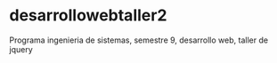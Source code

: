# desarrollowebtaller2
Programa ingenieria de sistemas, semestre 9, desarrollo web, taller de jquery 
